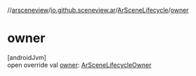 //[arsceneview](../../../index.md)/[io.github.sceneview.ar](../index.md)/[ArSceneLifecycle](index.md)/[owner](owner.md)

# owner

[androidJvm]\
open override val [owner](owner.md): [ArSceneLifecycleOwner](../-ar-scene-lifecycle-owner/index.md)

